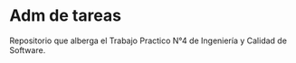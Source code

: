 # Adm de tareas
Repositorio que alberga el Trabajo Practico N°4 de Ingeniería y Calidad de Software.
